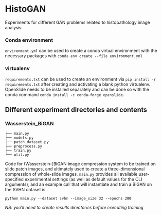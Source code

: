# HistoGAN
Experiments for different GAN problems related to histopathology image analysis

### Conda environment
`environment.yml` can be used to create a conda virtual environment with the necessary packages with `conda env create --file environment.yml`
### virtualenv
`requirements.txt` can be used to create an environment via `pip install -r requirements.txt` after creating and activating a blank python virtualenv. OpenSlide needs to be installed separately and can be done so with the conda command `conda install -c conda-forge openslide`.

## Different experiment directories and contents
### Wasserstein_BiGAN
```
├── main.py
├── models.py
├── patch_dataset.py
├── preprocess.py
├── train.py
└── util.py
```
Code for (Wasserstein-)BiGAN image compression system to be trained on slide patch images, and ultimately used to create a three-dimensional compression of whole-slide images. `main.py` provides all available user-specified experimental settings (as well as default values for the CLI arguments), and an example call that will instantiate and train a BiGAN on the SVHN dataset is
```
python main.py --dataset svhn --image_size 32 --epochs 200
```
*NB: you'll need to create results directories before executing training*
